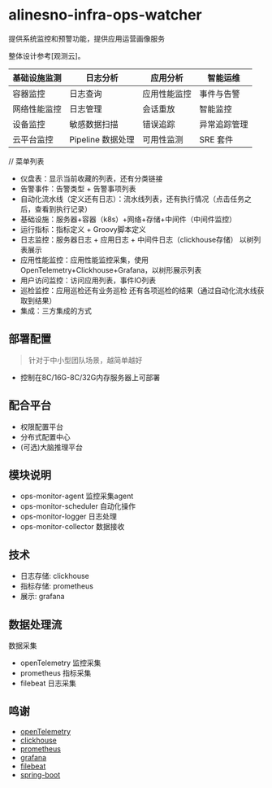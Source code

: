 # alinesno-infra-ops-watcher

提供系统监控和预警功能，提供应用运营画像服务

整体设计参考[观测云]。

| 基础设施监测           | 日志分析              | 应用分析           | 智能运维             |
|-----------------------|----------------------|-------------------|----------------------|
| 容器监控              | 日志查询              | 应用性能监控       | 事件与告警           |
| 网络性能监控          | 日志管理              | 会话重放           | 智能监控             |
| 设备监控              | 敏感数据扫描          | 错误追踪           | 异常追踪管理         |
| 云平台监控            | Pipeline 数据处理      | 可用性监测         | SRE 套件             |

// 菜单列表
- 仪盘表：显示当前收藏的列表，还有分类链接
- 告警事件：告警类型 + 告警事项列表
- 自动化流水线（定义还有日志）：流水线列表，还有执行情况（点击任务之后，查看到执行记录）
- 基础设施：服务器+容器（k8s）+网络+存储+中间件（中间件监控）
- 运行指标：指标定义 + Groovy脚本定义
- 日志监控：服务器日志 + 应用日志 + 中间件日志（clickhouse存储） 以树列表展示
- 应用性能监控：应用性能监控采集，使用OpenTelemetry+Clickhouse+Grafana，以树形展示列表
- 用户访问监控：访问应用列表，事件IO列表
- 巡检监控：应用巡检还有业务巡检 还有各项巡检的结果（通过自动化流水线获取到结果）
- 集成：三方集成的方式

## 部署配置

> 针对于中小型团队场景，越简单越好
 
- 控制在8C/16G-8C/32G内存服务器上可部署

## 配合平台

- 权限配置平台
- 分布式配置中心
- (可选)大脑推理平台

## 模块说明

- ops-monitor-agent 监控采集agent
- ops-monitor-scheduler 自动化操作 
- ops-monitor-logger 日志处理 
- ops-monitor-collector 数据接收

## 技术

- 日志存储: clickhouse
- 指标存储: prometheus 
- 展示: grafana 

## 数据处理流

数据采集

- openTelemetry 监控采集 
- prometheus 指标采集
- filebeat 日志采集

## 鸣谢

- [openTelemetry](https://opentelemetry.io/)
- [clickhouse](https://clickhouse.com/)
- [prometheus](https://prometheus.io/)
- [grafana](https://grafana.com/)
- [filebeat](https://www.elastic.co/cn/products/beats/filebeat)
- [spring-boot](https://spring.io/projects/spring-boot)